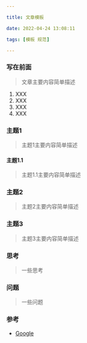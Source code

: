 ```yaml
---

title: 文章模板

date: 2022-04-24 13:08:11

tags: [模板 规范]

---
```




### 写在前面

> 文章主要内容简单描述

1. XXX
2. XXX
3. XXX
4. XXX


### 主题1

> 主题1主要内容简单描述

#### 主题1.1

> 主题1.1主要内容简单描述

### 主题2

> 主题2主要内容简单描述

### 主题3

> 主题3主要内容简单描述

### 思考
> 一些思考

### 问题

> 一些问题


### 参考

- [Google](https://www.google.com)